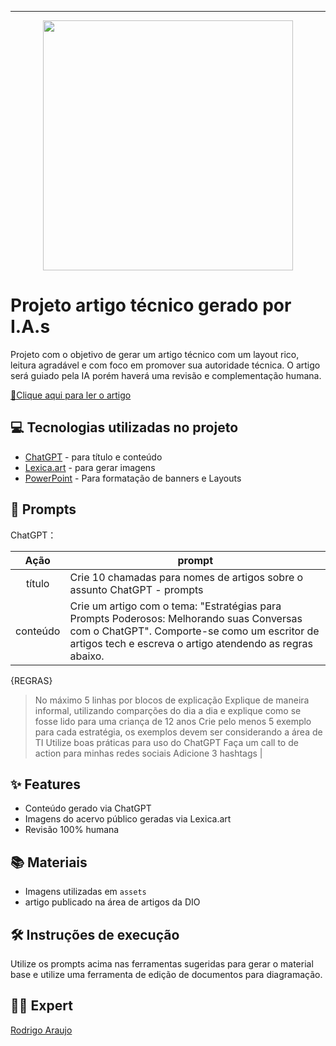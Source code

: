 -------


<p align="center">
<img 
    src="./assets/cover.png"
    width="400"  
/>
</p>

# Projeto artigo técnico gerado por I.A.s

Projeto com o objetivo de gerar um artigo técnico com um layout rico, leitura agradável e com foco em promover sua autoridade técnica. O artigo será guiado pela IA porém haverá uma revisão e complementação humana.

<a href="https://web.dio.me/articles/estrategias-para-prompts-poderosos-melhorando-suas-conversas-com-o-chatgpt" title="View article now"> 📄Clique aqui para ler o artigo</a>

## 💻 Tecnologias utilizadas no projeto

- [ChatGPT](https://chat.openai.com/) - para título e conteúdo
- [Lexica.art](https://lexica.art/) - para gerar imagens
- [PowerPoint](https://www.microsoft.com/en/microsoft-365/powerpoint) - Para formatação de banners e Layouts

## 🧠 Prompts


ChatGPT：

|   Ação   | prompt                                                                                                                                                                                                                                                                         |
| :------: | ------------------------------------------------------------------------------------------------------------------------------------------------------------------------------------------------------------------------------------------------------------------------------ |
|  título  | Crie 10 chamadas para nomes de artigos sobre o assunto ChatGPT - prompts                                                     |
| conteúdo | Crie um artigo com o tema: "Estratégias para Prompts Poderosos: Melhorando suas Conversas com o ChatGPT". Comporte-se como um escritor de artigos tech e escreva o artigo atendendo as regras abaixo.

{REGRAS}
> No máximo 5 linhas por blocos de explicação
> Explique de maneira informal, utilizando comparções do dia a dia e explique como se fosse lido para uma criança de 12 anos
> Crie pelo menos 5 exemplo para cada estratégia, os exemplos devem ser considerando a área de TI
> Utilize boas práticas para uso do ChatGPT
> Faça um call to de action para minhas redes sociais
> Adicione 3 hashtags |


## ✨ Features

- Conteúdo gerado via ChatGPT
- Imagens do acervo público geradas via Lexica.art
- Revisão 100% humana

## 📚 Materiais

- Imagens utilizadas em `assets`
- artigo publicado na área de artigos da DIO

## 🛠️ Instruções de execução

Utilize os prompts acima nas ferramentas sugeridas para gerar o material base e utilize uma ferramenta de edição de documentos para diagramação.

## 👨‍💻 Expert
[Rodrigo Araujo](https://github.com/raraujor)
